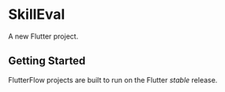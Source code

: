 # SkillEval

A new Flutter project.

## Getting Started

FlutterFlow projects are built to run on the Flutter _stable_ release.
